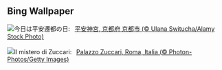 ## Bing Wallpaper
![](https://www.bing.com/th?id=OHR.HeianJingu2024_JA-JP4866409141_UHD.jpg&w=1000)今日は平安遷都の日:&nbsp;&ensp;[平安神宮, 京都府 京都市 (© Ulana Switucha/Alamy Stock Photo)](https://www.bing.com/th?id=OHR.HeianJingu2024_JA-JP4866409141_UHD.jpg)
<br><br/>
![](https://www.bing.com/th?id=OHR.MonsterDoor_IT-IT8784390686_UHD.jpg&w=1000)Il mistero di Zuccari:&nbsp;&ensp;[Palazzo Zuccari, Roma, Italia (© Photon-Photos/Getty Images)](https://www.bing.com/th?id=OHR.MonsterDoor_IT-IT8784390686_UHD.jpg)
<br><br/>
